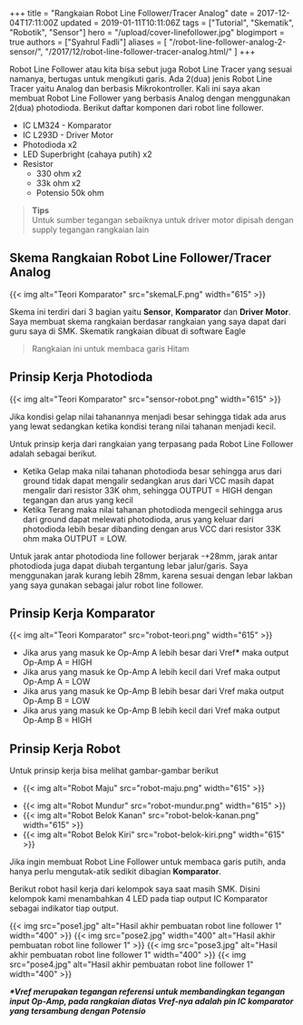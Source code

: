 +++
title = "Rangkaian Robot Line Follower/Tracer Analog"
date = 2017-12-04T17:11:00Z
updated = 2019-01-11T10:11:06Z
tags = ["Tutorial", "Skematik", "Robotik", "Sensor"]
hero = "/upload/cover-linefollower.jpg"
blogimport = true 
authors = ["Syahrul Fadli"]
aliases = [
    "/robot-line-follower-analog-2-sensor/",
    "/2017/12/robot-line-follower-tracer-analog.html/"
]
+++

Robot Line Follower atau kita bisa sebut juga Robot Line Tracer yang sesuai namanya, bertugas untuk mengikuti garis. Ada 2(dua) jenis Robot Line Tracer yaitu Analog dan berbasis Mikrokontroller. Kali ini saya akan membuat Robot Line Follower yang berbasis Analog dengan menggunakan 2(dua) photodioda. Berikut daftar komponen dari robot line follower. 

<ul><li>IC LM324 - Komparator</li><li>IC L293D - Driver Motor</li><li>Photodioda x2</li><li>LED Superbright (cahaya putih) x2</li><li>Resistor <ul><li>330 ohm x2</li><li>33k ohm x2 </li><li>Potensio 50k ohm</li></ul></li></ul><blockquote><b>Tips</b><br/>Untuk sumber tegangan sebaiknya untuk driver motor dipisah dengan supply tegangan rangkaian lain</blockquote> 

## Skema Rangkaian Robot Line Follower/Tracer Analog

{{< img alt="Teori Komparator" src="skemaLF.png" width="615" >}}

Skema ini terdiri dari 3 bagian yaitu <b>Sensor</b>, <b>Komparator</b> dan <b>Driver Motor</b>. Saya membuat skema rangkaian berdasar rangkaian yang saya dapat dari guru saya di SMK. Skematik rangkaian dibuat di software Eagle  

<blockquote>Rangkaian ini untuk membaca garis Hitam</blockquote>

## Prinsip Kerja Photodioda

{{< img alt="Teori Komparator" src="sensor-robot.png" width="615" >}} 

Jika kondisi gelap nilai tahanannya menjadi besar sehingga tidak ada arus yang lewat sedangkan ketika kondisi terang nilai tahanan menjadi kecil.

Untuk prinsip kerja dari rangkaian yang terpasang pada Robot Line Follower adalah sebagai berikut. <ul><li>Ketika Gelap maka nilai tahanan photodioda besar sehingga arus dari ground tidak dapat mengalir sedangkan arus dari VCC masih dapat mengalir dari resistor 33K ohm, sehingga OUTPUT = HIGH  dengan tegangan dan arus yang kecil </li><li>Ketika Terang maka nilai tahanan photodioda mengecil sehingga arus dari ground dapat melewati photodioda, arus yang keluar dari photodioda lebih besar dibanding dengan arus VCC dari resistor 33K ohm maka OUTPUT = LOW. </ul>

Untuk jarak antar photodioda line follower berjarak -+28mm, jarak antar photodioda juga dapat diubah tergantung lebar jalur/garis. Saya menggunakan jarak kurang lebih 28mm, karena sesuai dengan lebar lakban yang saya gunakan sebagai jalur robot line follower. 

## Prinsip Kerja Komparator

{{< img alt="Teori Komparator" src="robot-teori.png" width="615" >}}

<ul><li>Jika arus yang masuk ke Op-Amp A lebih besar dari Vref<b>*</b> maka output Op-Amp A = HIGH</li><li>Jika arus yang masuk ke Op-Amp A lebih kecil dari Vref maka output Op-Amp A = LOW</li><li>Jika arus yang masuk ke Op-Amp B lebih besar dari Vref maka output Op-Amp B = LOW</li><li>Jika arus yang masuk ke Op-Amp B lebih kecil dari Vref maka output Op-Amp B = HIGH</li></ul> 

## Prinsip Kerja Robot

Untuk prinsip kerja bisa melihat gambar-gambar berikut <ul><li>

{{< img alt="Robot Maju" src="robot-maju.png" width="615" >}}</li><li>
{{< img alt="Robot Mundur" src="robot-mundur.png" width="615" >}}</li><li>{{< img alt="Robot Belok Kanan"  src="robot-belok-kanan.png" width="615" >}}</li><li>{{< img alt="Robot Belok Kiri" src="robot-belok-kiri.png" width="615" >}}</li></ul>

Jika ingin membuat Robot Line Follower untuk membaca garis putih, anda hanya perlu mengutak-atik sedikit dibagian <b>Komparator</b>.

Berikut robot hasil kerja dari kelompok saya saat masih SMK. Disini kelompok kami menambahkan 4 LED pada tiap output IC Komparator sebagai indikator tiap output. 

{{< img src="pose1.jpg"   alt="Hasil akhir pembuatan robot line follower 1"      width="400"        >}}    {{< img src="pose2.jpg"         width="400" alt="Hasil akhir pembuatan robot line follower 1"       >}}    {{< img src="pose3.jpg"    alt="Hasil akhir pembuatan robot line follower 1"     width="400"        >}}    {{< img src="pose4.jpg"     alt="Hasil akhir pembuatan robot line follower 1"    width="400"        >}}

<i><b>*Vref merupakan tegangan referensi untuk membandingkan tegangan input Op-Amp, pada rangkaian diatas Vref-nya adalah pin IC komparator yang tersambung dengan Potensio</b></i>
